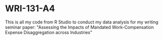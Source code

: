 # WRI-131-A4
This is all my code from R Studio to conduct my data analysis for my writing seminar paper: "Assessing the Impacts of Mandated Work-Compensation Expense Disaggregation across Industries"
